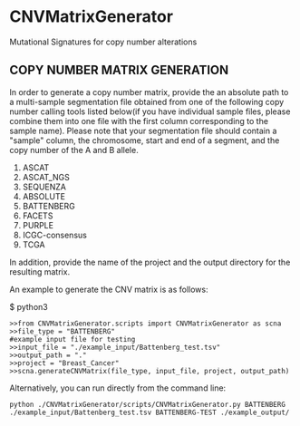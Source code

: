 # CNVMatrixGenerator
Mutational Signatures for copy number alterations

## COPY NUMBER MATRIX GENERATION

In order to generate a copy number matrix, provide the an absolute path to a multi-sample segmentation file obtained from one of the following copy number calling tools listed below(if you have individual sample files, please combine them into one file with the first column corresponding to the sample name). Please note that your segmentation file should contain a "sample" column, the chromosome, start and end of a segment, and the copy number of the A and B allele.

1. ASCAT
2. ASCAT_NGS
3. SEQUENZA
4. ABSOLUTE
5. BATTENBERG
6. FACETS
7. PURPLE
8. ICGC-consensus
9. TCGA

In addition, provide the name of the project and the output directory for the resulting matrix.

An example to generate the CNV matrix is as follows:

$ python3
```
>>from CNVMatrixGenerator.scripts import CNVMatrixGenerator as scna
>>file_type = "BATTENBERG"
#example input file for testing
>>input_file = "./example_input/Battenberg_test.tsv"
>>output_path = "."
>>project = "Breast_Cancer"
>>scna.generateCNVMatrix(file_type, input_file, project, output_path)

```

Alternatively, you can run directly from the command line:
```
python ./CNVMatrixGenerator/scripts/CNVMatrixGenerator.py BATTENBERG ./example_input/Battenberg_test.tsv BATTENBERG-TEST ./example_output/

```
